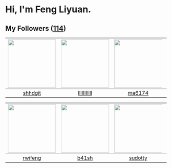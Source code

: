 # Hi, I'm Feng Liyuan.

## My Followers ([114](https://github.com/SunRunAway?tab=followers))

| <img src="https://avatars.githubusercontent.com/u/11549583?v=4" width="150" height="150" /> | <img src="https://avatars.githubusercontent.com/u/16208288?v=4" width="150" height="150" /> | <img src="https://avatars.githubusercontent.com/u/1449133?v=4" width="150" height="150" /> | <img src="https://avatars.githubusercontent.com/u/1506474?v=4" width="150" height="150" /> |
| :-----------------------------------------------------------------------------------------: | :-----------------------------------------------------------------------------------------: | :----------------------------------------------------------------------------------------: | :----------------------------------------------------------------------------------------: |
|                            [shhdgit](https://github.com/shhdgit)                            |                        [llllIIIllll](https://github.com/llllIIIllll)                        |                             [ma6174](https://github.com/ma6174)                            |                          [tcmichael](https://github.com/tcmichael)                         |

| <img src="https://avatars.githubusercontent.com/u/1814146?v=4" width="150" height="150" /> | <img src="https://avatars.githubusercontent.com/u/1070352?v=4" width="150" height="150" /> | <img src="https://avatars.githubusercontent.com/u/4898483?v=4" width="150" height="150" /> | <img src="https://avatars.githubusercontent.com/u/10694566?v=4" width="150" height="150" /> |
| :----------------------------------------------------------------------------------------: | :----------------------------------------------------------------------------------------: | :----------------------------------------------------------------------------------------: | :-----------------------------------------------------------------------------------------: |
|                            [rwifeng](https://github.com/rwifeng)                           |                              [b41sh](https://github.com/b41sh)                             |                            [sudotty](https://github.com/sudotty)                           |                         [zhuboshuai](https://github.com/zhuboshuai)                         |